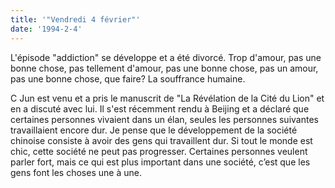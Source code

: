 ```yaml
---
title: '"Vendredi 4 février"'
date: '1994-2-4'
---
```

L'épisode "addiction" se développe et a été divorcé. Trop d'amour, pas une bonne chose, pas tellement d'amour, pas une bonne chose, pas un amour, pas une bonne chose, que faire? La souffrance humaine.

C Jun est venu et a pris le manuscrit de "La Révélation de la Cité du Lion" et en a discuté avec lui. Il s'est récemment rendu à Beijing et a déclaré que certaines personnes vivaient dans un élan, seules les personnes suivantes travaillaient encore dur. Je pense que le développement de la société chinoise consiste à avoir des gens qui travaillent dur. Si tout le monde est chic, cette société ne peut pas progresser. Certaines personnes veulent parler fort, mais ce qui est plus important dans une société, c’est que les gens font les choses une à une.